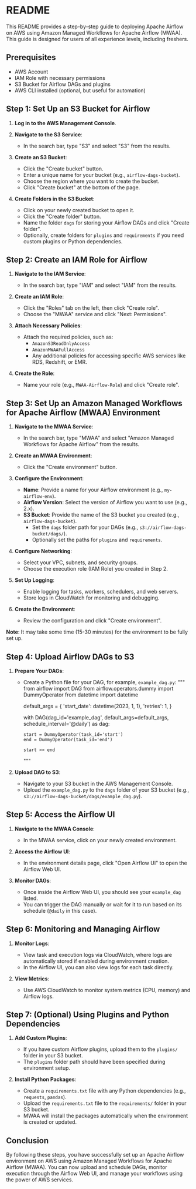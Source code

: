 
# README

This README provides a step-by-step guide to deploying Apache Airflow on AWS using Amazon Managed Workflows for Apache Airflow (MWAA). This guide is designed for users of all experience levels, including freshers.

## Prerequisites

- AWS Account
- IAM Role with necessary permissions
- S3 Bucket for Airflow DAGs and plugins
- AWS CLI installed (optional, but useful for automation)

## Step 1: Set Up an S3 Bucket for Airflow

1. **Log in to the AWS Management Console**.
2. **Navigate to the S3 Service**:
   - In the search bar, type "S3" and select "S3" from the results.

3. **Create an S3 Bucket**:
   - Click the "Create bucket" button.
   - Enter a unique name for your bucket (e.g., `airflow-dags-bucket`).
   - Choose the region where you want to create the bucket.
   - Click "Create bucket" at the bottom of the page.

4. **Create Folders in the S3 Bucket**:
   - Click on your newly created bucket to open it.
   - Click the "Create folder" button.
   - Name the folder `dags` for storing your Airflow DAGs and click "Create folder".
   - Optionally, create folders for `plugins` and `requirements` if you need custom plugins or Python dependencies.

## Step 2: Create an IAM Role for Airflow

1. **Navigate to the IAM Service**:
   - In the search bar, type "IAM" and select "IAM" from the results.

2. **Create an IAM Role**:
   - Click the "Roles" tab on the left, then click "Create role".
   - Choose the "MWAA" service and click "Next: Permissions".
   
3. **Attach Necessary Policies**:
   - Attach the required policies, such as:
     - `AmazonS3ReadOnlyAccess`
     - `AmazonMWAAFullAccess`
     - Any additional policies for accessing specific AWS services like RDS, Redshift, or EMR.

4. **Create the Role**:
   - Name your role (e.g., `MWAA-Airflow-Role`) and click "Create role".

## Step 3: Set Up an Amazon Managed Workflows for Apache Airflow (MWAA) Environment

1. **Navigate to the MWAA Service**:
   - In the search bar, type "MWAA" and select "Amazon Managed Workflows for Apache Airflow" from the results.

2. **Create an MWAA Environment**:
   - Click the "Create environment" button.

3. **Configure the Environment**:
   - **Name**: Provide a name for your Airflow environment (e.g., `my-airflow-env`).
   - **Airflow Version**: Select the version of Airflow you want to use (e.g., 2.x).
   - **S3 Bucket**: Provide the name of the S3 bucket you created (e.g., `airflow-dags-bucket`).
     - Set the `dags` folder path for your DAGs (e.g., `s3://airflow-dags-bucket/dags/`).
     - Optionally set the paths for `plugins` and `requirements`.

4. **Configure Networking**:
   - Select your VPC, subnets, and security groups.
   - Choose the execution role (IAM Role) you created in Step 2.

5. **Set Up Logging**:
   - Enable logging for tasks, workers, schedulers, and web servers.
   - Store logs in CloudWatch for monitoring and debugging.

6. **Create the Environment**:
   - Review the configuration and click "Create environment".

**Note**: It may take some time (15-30 minutes) for the environment to be fully set up.

## Step 4: Upload Airflow DAGs to S3

1. **Prepare Your DAGs**:
   - Create a Python file for your DAG, for example, `example_dag.py`:
     """
     from airflow import DAG
     from airflow.operators.dummy import DummyOperator
     from datetime import datetime

     default_args = {
         'start_date': datetime(2023, 1, 1),
         'retries': 1,
     }

     with DAG(dag_id='example_dag',
              default_args=default_args,
              schedule_interval='@daily') as dag:

         start = DummyOperator(task_id='start')
         end = DummyOperator(task_id='end')

         start >> end
     """

2. **Upload DAG to S3**:
   - Navigate to your S3 bucket in the AWS Management Console.
   - Upload the `example_dag.py` to the `dags` folder of your S3 bucket (e.g., `s3://airflow-dags-bucket/dags/example_dag.py`).

## Step 5: Access the Airflow UI

1. **Navigate to the MWAA Console**:
   - In the MWAA service, click on your newly created environment.

2. **Access the Airflow UI**:
   - In the environment details page, click "Open Airflow UI" to open the Airflow Web UI.

3. **Monitor DAGs**:
   - Once inside the Airflow Web UI, you should see your `example_dag` listed.
   - You can trigger the DAG manually or wait for it to run based on its schedule (`@daily` in this case).

## Step 6: Monitoring and Managing Airflow

1. **Monitor Logs**:
   - View task and execution logs via CloudWatch, where logs are automatically stored if enabled during environment creation.
   - In the Airflow UI, you can also view logs for each task directly.

2. **View Metrics**:
   - Use AWS CloudWatch to monitor system metrics (CPU, memory) and Airflow logs.

## Step 7: (Optional) Using Plugins and Python Dependencies

1. **Add Custom Plugins**:
   - If you have custom Airflow plugins, upload them to the `plugins/` folder in your S3 bucket.
   - The `plugins` folder path should have been specified during environment setup.

2. **Install Python Packages**:
   - Create a `requirements.txt` file with any Python dependencies (e.g., `requests`, `pandas`).
   - Upload the `requirements.txt` file to the `requirements/` folder in your S3 bucket.
   - MWAA will install the packages automatically when the environment is created or updated.

## Conclusion

By following these steps, you have successfully set up an Apache Airflow environment on AWS using Amazon Managed Workflows for Apache Airflow (MWAA). You can now upload and schedule DAGs, monitor execution through the Airflow Web UI, and manage your workflows using the power of AWS services.
